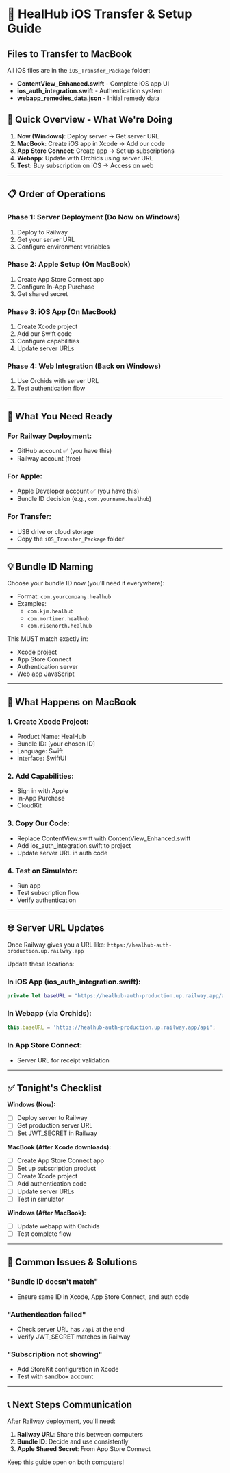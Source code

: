 # 📱 HealHub iOS Transfer & Setup Guide

## Files to Transfer to MacBook

All iOS files are in the `iOS_Transfer_Package` folder:
- **ContentView_Enhanced.swift** - Complete iOS app UI
- **ios_auth_integration.swift** - Authentication system
- **webapp_remedies_data.json** - Initial remedy data

## 🎯 Quick Overview - What We're Doing

1. **Now (Windows)**: Deploy server → Get server URL
2. **MacBook**: Create iOS app in Xcode → Add our code
3. **App Store Connect**: Create app → Set up subscriptions
4. **Webapp**: Update with Orchids using server URL
5. **Test**: Buy subscription on iOS → Access on web

---

## 📋 Order of Operations

### Phase 1: Server Deployment (Do Now on Windows)
1. Deploy to Railway
2. Get your server URL
3. Configure environment variables

### Phase 2: Apple Setup (On MacBook)
1. Create App Store Connect app
2. Configure In-App Purchase
3. Get shared secret

### Phase 3: iOS App (On MacBook)
1. Create Xcode project
2. Add our Swift code
3. Configure capabilities
4. Update server URLs

### Phase 4: Web Integration (Back on Windows)
1. Use Orchids with server URL
2. Test authentication flow

---

## 🚀 What You Need Ready

### For Railway Deployment:
- GitHub account ✅ (you have this)
- Railway account (free)

### For Apple:
- Apple Developer account ✅ (you have this)
- Bundle ID decision (e.g., `com.yourname.healhub`)

### For Transfer:
- USB drive or cloud storage
- Copy the `iOS_Transfer_Package` folder

---

## 💡 Bundle ID Naming

Choose your bundle ID now (you'll need it everywhere):
- Format: `com.yourcompany.healhub`
- Examples:
  - `com.kjm.healhub`
  - `com.mortimer.healhub`
  - `com.risenorth.healhub`

This MUST match exactly in:
- Xcode project
- App Store Connect
- Authentication server
- Web app JavaScript

---

## 📱 What Happens on MacBook

### 1. Create Xcode Project:
- Product Name: HealHub
- Bundle ID: [your chosen ID]
- Language: Swift
- Interface: SwiftUI

### 2. Add Capabilities:
- Sign in with Apple
- In-App Purchase
- CloudKit

### 3. Copy Our Code:
- Replace ContentView.swift with ContentView_Enhanced.swift
- Add ios_auth_integration.swift to project
- Update server URL in auth code

### 4. Test on Simulator:
- Run app
- Test subscription flow
- Verify authentication

---

## 🌐 Server URL Updates

Once Railway gives you a URL like:
`https://healhub-auth-production.up.railway.app`

Update these locations:

### In iOS App (ios_auth_integration.swift):
```swift
private let baseURL = "https://healhub-auth-production.up.railway.app/api"
```

### In Webapp (via Orchids):
```javascript
this.baseURL = 'https://healhub-auth-production.up.railway.app/api';
```

### In App Store Connect:
- Server URL for receipt validation

---

## ✅ Tonight's Checklist

**Windows (Now):**
- [ ] Deploy server to Railway
- [ ] Get production server URL
- [ ] Set JWT_SECRET in Railway

**MacBook (After Xcode downloads):**
- [ ] Create App Store Connect app
- [ ] Set up subscription product
- [ ] Create Xcode project
- [ ] Add authentication code
- [ ] Update server URLs
- [ ] Test in simulator

**Windows (After MacBook):**
- [ ] Update webapp with Orchids
- [ ] Test complete flow

---

## 🔧 Common Issues & Solutions

### "Bundle ID doesn't match"
- Ensure same ID in Xcode, App Store Connect, and auth code

### "Authentication failed"
- Check server URL has `/api` at the end
- Verify JWT_SECRET matches in Railway

### "Subscription not showing"
- Add StoreKit configuration in Xcode
- Test with sandbox account

---

## 📞 Next Steps Communication

After Railway deployment, you'll need:
1. **Railway URL**: Share this between computers
2. **Bundle ID**: Decide and use consistently
3. **Apple Shared Secret**: From App Store Connect

Keep this guide open on both computers!
